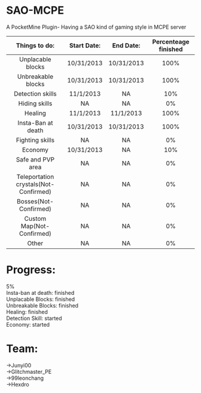 SAO-MCPE
========

A PocketMine Plugin- Having a SAO kind of gaming style in MCPE server

|Things to do: | Start Date: | End Date: | Percenteage finished |
| :---: | :---: | :---: | :---:|
|Unplacable blocks | 10/31/2013 | 10/31/2013 | 100% |
|Unbreakable blocks | 10/31/2013 | 10/31/2013 | 100% |
|Detection skills | 11/1/2013 | NA | 10% |
|Hiding skills | NA | NA | 0% |
|Healing | 11/1/2013 | 11/1/2013 | 100% |
|Insta-Ban at death | 10/31/2013 | 10/31/2013 | 100% |
|Fighting skills | NA | NA | 0% |
|Economy | 10/31/2013 | NA | 10% |
|Safe and PVP area | NA | NA | 0% |
|Teleportation crystals(Not-Confirmed) | NA | NA | 0% |
|Bosses(Not-Confirmed) | NA | NA | 0% |
|Custom Map(Not-Confirmed) | NA | NA | 0% |
|Other | NA | NA | 0% |
    
Progress:
========

5%    
Insta-ban at death: finished   
Unplacable Blocks: finished   
Unbreakable Blocks: finished   
Healing: finished   
Detection Skill: started   
Economy: started   

    
Team:
====
->Junyi00           
->Glitchmaster_PE     
->99leonchang       
->Hexdro
